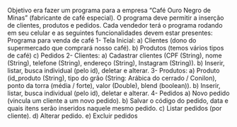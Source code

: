 Objetivo era fazer um programa para a empresa “Café Ouro Negro de Minas” (fabricante de
café especial). O programa deve permitir a inserção de clientes, produtos e
pedidos. Cada vendedor terá o programa rodando em seu celular e as seguintes
funcionalidades devem estar presentes:
Programa para venda de café
1- Tela Inicial:
a) Clientes (dono do supermercado que comprará nosso café).
b) Produtos (temos vários tipos de café)
c) Pedidos
2- Clientes:
a) Cadastrar clientes (CPF (String), nome (String), telefone (String), endereço
(String), Instagram (String)).
b) Inserir, listar, busca individual (pelo id), deletar e alterar.
3- Produtos:
a) Produto (id_produto (String), tipo do grão (String: Arábica do cerrado /
Conilon), ponto da torra (média / forte), valor (Double), blend (boolean)).
b) Inserir, listar, busca individual (pelo id), deletar e alterar.
4- Pedidos 
a) Novo pedido (vincula um cliente a um novo pedido).
b) Salvar o código do pedido, data e quais itens serão inseridos naquele mesmo
pedido.
c) Listar pedidos (por cliente).
d) Alterar pedido.
e) Excluir pedidos

